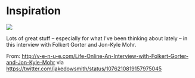 # Inspiration

![](https://db-feed.s3.amazonaws.com/legacy/Screen_Shot_2018_12_21_at_5_08_27_PM-1545430207365.png)

Lots of great stuff – especially for what I've been thinking about lately – in this interview with Folkert Gorter and Jon-Kyle Mohr.

From: http://v-e-n-u-e.com/Life-Online-An-Interview-with-Folkert-Gorter-and-Jon-Kyle-Mohr via https://twitter.com/jakedowsmith/status/1076210819157975045
